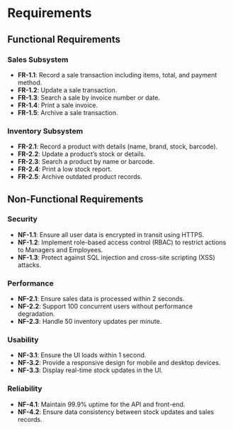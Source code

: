 # Requirements

## Functional Requirements

### Sales Subsystem
- **FR-1.1**: Record a sale transaction including items, total, and payment method.
- **FR-1.2**: Update a sale transaction.
- **FR-1.3**: Search a sale by invoice number or date.
- **FR-1.4**: Print a sale invoice.
- **FR-1.5**: Archive a sale transaction.

### Inventory Subsystem
- **FR-2.1**: Record a product with details (name, brand, stock, barcode).
- **FR-2.2**: Update a product’s stock or details.
- **FR-2.3**: Search a product by name or barcode.
- **FR-2.4**: Print a low stock report.
- **FR-2.5**: Archive outdated product records.

## Non-Functional Requirements

### Security
- **NF-1.1**: Ensure all user data is encrypted in transit using HTTPS.
- **NF-1.2**: Implement role-based access control (RBAC) to restrict actions to Managers and Employees.
- **NF-1.3**: Protect against SQL injection and cross-site scripting (XSS) attacks.

### Performance
- **NF-2.1**: Ensure sales data is processed within 2 seconds.
- **NF-2.2**: Support 100 concurrent users without performance degradation.
- **NF-2.3**: Handle 50 inventory updates per minute.

### Usability
- **NF-3.1**: Ensure the UI loads within 1 second.
- **NF-3.2**: Provide a responsive design for mobile and desktop devices.
- **NF-3.3**: Display real-time stock updates in the UI.

### Reliability
- **NF-4.1**: Maintain 99.9% uptime for the API and front-end.
- **NF-4.2**: Ensure data consistency between stock updates and sales records.

